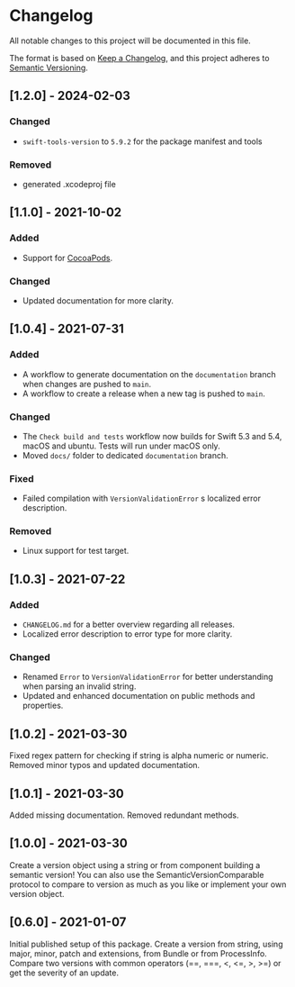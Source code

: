 # Changelog
All notable changes to this project will be documented in this file.

The format is based on [Keep a Changelog](https://keepachangelog.com/en/1.0.0/),
and this project adheres to [Semantic Versioning](https://semver.org/spec/v2.0.0.html).

## [1.2.0] - 2024-02-03

### Changed

- `swift-tools-version` to `5.9.2` for the package manifest and tools

### Removed

- generated .xcodeproj file

## [1.1.0] - 2021-10-02

### Added

- Support for [CocoaPods](https://cocoapods.org).

### Changed

- Updated documentation for more clarity.

## [1.0.4] - 2021-07-31

### Added

- A workflow to generate documentation on the `documentation` branch when changes are pushed to `main`.
- A workflow to create a release when a new tag is pushed to `main`.

### Changed

- The `Check build and tests` workflow now builds for Swift 5.3 and 5.4, macOS and ubuntu. Tests will run under macOS only.
- Moved `docs/` folder to dedicated `documentation` branch.

### Fixed

- Failed compilation with `VersionValidationError` s localized error description.

### Removed

- Linux support for test target.

## [1.0.3] - 2021-07-22

### Added

- `CHANGELOG.md` for a better overview regarding all releases.
- Localized error description to error type for more clarity.

### Changed

- Renamed `Error` to `VersionValidationError` for better understanding when parsing an invalid string.
- Updated and enhanced documentation on public methods and properties.

## [1.0.2] - 2021-03-30

Fixed regex pattern for checking if string is alpha numeric or numeric. Removed minor typos and updated documentation.

## [1.0.1] - 2021-03-30

Added missing documentation. Removed redundant methods.

## [1.0.0] - 2021-03-30

Create a version object using a string or from component building a semantic version! You can also use the SemanticVersionComparable protocol to compare to version as much as you like or implement your own version object.

## [0.6.0] - 2021-01-07

Initial published setup of this package. Create a version from string, using major, minor, patch and extensions, from Bundle or from ProcessInfo. Compare two versions with common operators (==, ===, <, <=, >, >=) or get the severity of an update.

